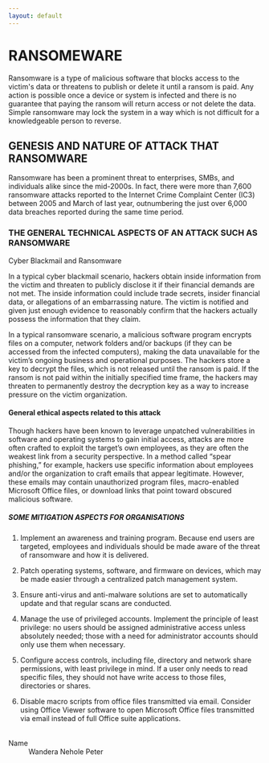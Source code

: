 ```yaml
---
layout: default
---
```


# [](#header-1) RANSOMEWARE

Ransomware is a type of malicious software that blocks access to the victim's data or threatens to publish or delete it until a ransom is paid. Any action is possible once a device or system is infected and there is no guarantee that paying the ransom will return access or not delete the data. Simple ransomware may lock the system in a way which is not difficult for a knowledgeable person to reverse.
## [](#header-2)GENESIS AND NATURE OF ATTACK THAT RANSOMWARE 

Ransomware has been a prominent threat to enterprises, SMBs, and individuals alike since the mid-2000s. In fact, there were more than 7,600 ransomware attacks reported to the Internet Crime Complaint Center (IC3) between 2005 and March of last year, outnumbering the just over 6,000 data breaches reported during the same time period.


### [](#header-3)THE GENERAL TECHNICAL ASPECTS OF AN ATTACK SUCH AS RANSOMWARE 

Cyber Blackmail and Ransomware

In a typical cyber blackmail scenario, hackers obtain inside information from the victim and threaten to publicly disclose it if their financial demands are not met. The inside information could include trade secrets, insider financial data, or allegations of an embarrassing nature. The victim is notified and given just enough evidence to reasonably confirm that the hackers actually possess the information that they claim.

In a typical ransomware scenario, a malicious software program encrypts files on a computer, network folders and/or backups (if they can be accessed from the infected computers), making the data unavailable for the victim’s ongoing business and operational purposes. The hackers store a key to decrypt the files, which is not released until the ransom is paid. If the ransom is not paid within the initially specified time frame, the hackers may threaten to permanently destroy the decryption key as a way to increase pressure on the victim organization.
#### [](#header-4)General ethical aspects related to this attack 
Though hackers have been known to leverage unpatched vulnerabilities in software and operating systems to gain initial access, attacks are more often crafted to exploit the target’s own employees, as they are often the weakest link from a security perspective. In a method called “spear phishing,” for example, hackers use specific information about employees and/or the organization to craft emails that appear legitimate. However, these emails may contain unauthorized program files, macro-enabled Microsoft Office files, or download links that point toward obscured malicious software.
##### [](#header-5)SOME MITIGATION ASPECTS FOR ORGANISATIONS 

1.  Implement an awareness and training program. Because end users are targeted, employees and individuals should be made aware     of the threat of ransomware and how it is delivered.


2.  Patch operating systems, software, and firmware on devices, which may be made easier through a centralized patch management system.


3.  Ensure anti-virus and anti-malware solutions are set to automatically update and that regular scans are conducted.


4.  Manage the use of privileged accounts. Implement the principle of least privilege: no users should be assigned administrative access unless absolutely needed; those with a need for administrator accounts should only use them when necessary.


5.  Configure access controls, including file, directory and network share permissions, with least privilege in mind. If a user only needs to read specific files, they should not have write access to those files, directories or shares.


6.  Disable macro scripts from office files transmitted via email. Consider using Office Viewer software to open Microsoft Office files transmitted via email instead of full Office suite applications.


###### [](#header-6)


###### [](#header-6)







<dl>
<dt>Name</dt>
<dd>Wandera Nehole Peter</dd>

</dl>




